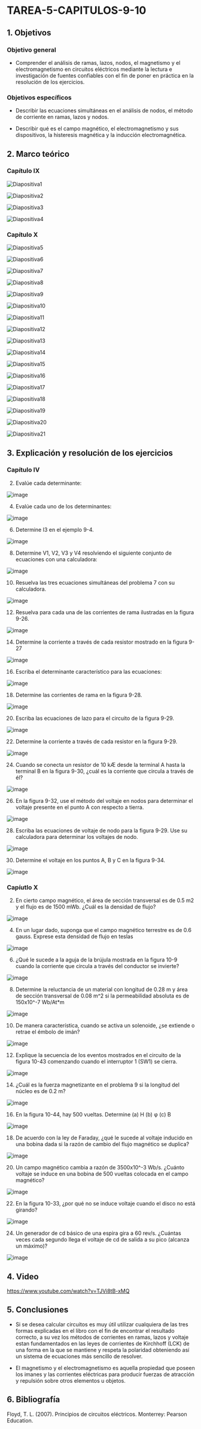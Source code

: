 # TAREA-5-CAPITULOS-9-10
## 1. Objetivos
### Objetivo general
- Comprender el análisis de ramas, lazos, nodos, el magnetismo y el electromagnetismo en circuitos eléctricos mediante la lectura e investigación de fuentes confiables con el fin de poner en práctica en la resolución de los ejercicios.
### Objetivos específicos
- Describir las ecuaciones simultáneas en el análisis de nodos, el método de corriente en ramas, lazos y nodos.

- Describir qué es el campo magnético, el electromagnetismo y sus dispositivos, la histeresis magnética y la inducción electromagnética. 

## 2. Marco teórico
### Capítulo IX

![Diapositiva1](https://user-images.githubusercontent.com/105740772/177666424-ab2288fe-243d-4919-a4a3-cbe69f46b14d.JPG)

![Diapositiva2](https://user-images.githubusercontent.com/105740772/177666496-201524db-1804-4ea0-baa5-88312db202b6.JPG)

![Diapositiva3](https://user-images.githubusercontent.com/105740772/177666719-8c40d62e-0919-4c09-9c20-ad1779d430db.JPG)

![Diapositiva4](https://user-images.githubusercontent.com/105740772/177666757-c0d17f31-dd58-42dd-a568-52d85d19b458.JPG)

### Capítulo X

![Diapositiva5](https://user-images.githubusercontent.com/105740772/177666769-3a20a952-d539-4326-9198-607229498a46.JPG)

![Diapositiva6](https://user-images.githubusercontent.com/105740772/177666776-dd64c755-6a58-4cc3-8160-949d029eca76.JPG)

![Diapositiva7](https://user-images.githubusercontent.com/105740772/177666786-0b16e65f-c543-4d31-8691-2ec5e205d8d8.JPG)

![Diapositiva8](https://user-images.githubusercontent.com/105740772/177666795-be15533f-4908-4f4a-8a96-a856b078ab7c.JPG)

![Diapositiva9](https://user-images.githubusercontent.com/105740772/177666800-342516a8-5e4f-4268-93b2-84575e4a1fac.JPG)

![Diapositiva10](https://user-images.githubusercontent.com/105740772/177666810-ccfb6eaa-2fe1-49fe-80a6-a809764cbbf4.JPG)

![Diapositiva11](https://user-images.githubusercontent.com/105740772/177666815-4691d1c9-7bb5-48cd-b4c9-e47247b08723.JPG)

![Diapositiva12](https://user-images.githubusercontent.com/105740772/177666830-e209952a-ecaf-44d7-be73-9b62299db516.JPG)

![Diapositiva13](https://user-images.githubusercontent.com/105740772/177666839-6f3a76d4-a0dc-4d74-a914-130aadcb2f66.JPG)

![Diapositiva14](https://user-images.githubusercontent.com/105740772/177666846-3d6fb6c2-a62f-4494-a462-399a8be2d73a.JPG)

![Diapositiva15](https://user-images.githubusercontent.com/105740772/177666856-67155729-6eff-4e36-bfe3-b07c4f9ac4a2.JPG)

![Diapositiva16](https://user-images.githubusercontent.com/105740772/177666863-a40e4788-78f2-4347-83f5-eab669b6f886.JPG)

![Diapositiva17](https://user-images.githubusercontent.com/105740772/177666874-5e005ff2-6279-4790-bd0b-41fe6da1a4e0.JPG)

![Diapositiva18](https://user-images.githubusercontent.com/105740772/177666883-f08e1010-726b-483d-ab37-68ebeae174b0.JPG)

![Diapositiva19](https://user-images.githubusercontent.com/105740772/177666891-8832ef68-9c8c-4081-85d3-200cb3531144.JPG)

![Diapositiva20](https://user-images.githubusercontent.com/105740772/177666900-d2c6efee-0e01-433c-a010-120bd083ef90.JPG)

![Diapositiva21](https://user-images.githubusercontent.com/105740772/177666913-d89a6e69-6c5f-439d-99a4-58c907be0b3f.JPG)

## 3. Explicación y resolución de los ejercicios
### Capítulo IV

2. Evalúe cada determinante:

![image](https://user-images.githubusercontent.com/105740772/177684844-81599ee7-7bc4-4194-95c0-a397457ad8ff.png)

4. Evalúe cada uno de los determinantes:

![image](https://user-images.githubusercontent.com/105740772/177685073-a4b1cce3-e602-49b2-8483-9eac423e5f3b.png)

6. Determine I3 en el ejemplo 9-4. 

![image](https://user-images.githubusercontent.com/105740772/177685397-ac398598-8352-484f-8a81-900600ce2632.png)

8. Determine V1, V2, V3 y V4 resolviendo el siguiente conjunto de ecuaciones con una calculadora:

![image](https://user-images.githubusercontent.com/105740772/177685852-ca328657-0dfa-4a82-ba1e-5474eb68c806.png)

10. Resuelva las tres ecuaciones simultáneas del problema 7 con su calculadora. 

![image](https://user-images.githubusercontent.com/105740772/177686113-1fb00aaa-361a-41a8-8031-6448e99ca72b.png)

12. Resuelva para cada una de las corrientes de rama ilustradas en la figura 9-26.

![image](https://user-images.githubusercontent.com/105740772/177686355-d1defd33-a417-42bc-ad1a-ec03172a5bb0.png)

14. Determine la corriente a través de cada resistor mostrado en la figura 9-27

![image](https://user-images.githubusercontent.com/105740772/177686540-dbaa6280-1c77-4198-879a-385e6d49b07e.png)

16. Escriba el determinante característico para las ecuaciones:

![image](https://user-images.githubusercontent.com/105740772/177686742-cc77934a-795f-45bd-b734-7f3953ef3892.png)

18. Determine las corrientes de rama en la figura 9-28. 

![image](https://user-images.githubusercontent.com/105740772/177687113-ca82456b-92e0-4f8b-88e5-2b883c39ae83.png)

20. Escriba las ecuaciones de lazo para el circuito de la figura 9-29. 

![image](https://user-images.githubusercontent.com/105740772/177687253-c38bb821-339e-4c61-91f7-08e1cfd7e75a.png)

22. Determine la corriente a través de cada resistor en la figura 9-29. 

![image](https://user-images.githubusercontent.com/105740772/177687561-5ed7c013-94af-4e10-b03a-c4d91595feff.png)

24. Cuando se conecta un resistor de 10 kÆ desde la terminal A hasta la terminal B en la figura 9-30, ¿cuál es la corriente que circula a través de él?

![image](https://user-images.githubusercontent.com/105740772/177687811-31d5dd3d-12ab-4879-bd37-62a3015914d1.png)

26. En la figura 9-32, use el método del voltaje en nodos para determinar el voltaje presente en el punto A con respecto a tierra. 

![image](https://user-images.githubusercontent.com/105740772/177688062-5990b324-8a93-45fb-81f9-558567580c5a.png)

28. Escriba las ecuaciones de voltaje de nodo para la figura 9-29. Use su calculadora para determinar los voltajes de nodo. 

![image](https://user-images.githubusercontent.com/105740772/177688386-aea3c68d-ebf6-4140-8c36-2166c6b307e7.png)

30. Determine el voltaje en los puntos A, B y C en la figura 9-34. 

![image](https://user-images.githubusercontent.com/105740772/177688665-2a6486e6-3cc6-4d8d-8b54-d5399c4f1806.png)

### Capíutlo X

2. En cierto campo magnético, el área de sección transversal es de 0.5 m2 y el flujo es de 1500 mWb. ¿Cuál es la densidad de flujo?

![image](https://user-images.githubusercontent.com/105740772/177690522-a1ac770f-44b6-4f6b-b6e4-603e355488ca.png)

4. En un lugar dado, suponga que el campo magnético terrestre es de 0.6 gauss. Exprese esta densidad de flujo en teslas

![image](https://user-images.githubusercontent.com/105740772/177690594-4abaedda-8c1d-47a8-a6ed-cc498b530019.png)

6. ¿Qué le sucede a la aguja de la brújula mostrada en la figura 10-9 cuando la corriente que circula a través del conductor se invierte?

![image](https://user-images.githubusercontent.com/105740772/177690860-74703552-6c67-4214-b36c-0ac1b56e7f23.png)

8. Determine la reluctancia de un material con longitud de 0.28 m y área de sección transversal de 0.08 m^2 si la permeabilidad absoluta es de 150x10^-7 Wb/At*m

![image](https://user-images.githubusercontent.com/105740772/177690923-ab81aa3a-f69e-49c4-b503-a44e3606472d.png)

10. De manera característica, cuando se activa un solenoide, ¿se extiende o retrae el émbolo de imán?

![image](https://user-images.githubusercontent.com/105740772/177691044-06eb031f-892f-4cc0-8b31-5044356517a9.png)

12. Explique la secuencia de los eventos mostrados en el circuito de la figura 10-43 comenzando cuando el interruptor 1 (SW1) se cierra. 

![image](https://user-images.githubusercontent.com/105740772/177691261-e64de822-99ae-4497-b18b-a1c98b03ddc8.png)

14. ¿Cuál es la fuerza magnetizante en el problema 9 si la longitud del núcleo es de 0.2 m?

![image](https://user-images.githubusercontent.com/105740772/177691365-939272bf-7770-4282-a338-820c3b0889a9.png)

16. En la figura 10-44, hay 500 vueltas. Determine (a) H (b) φ (c) B

![image](https://user-images.githubusercontent.com/105740772/177691668-eb634e2e-063e-4b86-b6fc-ebfb77798f73.png)

18. De acuerdo con la ley de Faraday, ¿qué le sucede al voltaje inducido en una bobina dada si la razón de cambio del flujo magnético se duplica?

![image](https://user-images.githubusercontent.com/105740772/177691797-815f1b14-d58b-4680-a64a-006361596c1e.png)

20. Un campo magnético cambia a razón de 3500x10^-3 Wb/s. ¿Cuánto voltaje se induce en una bobina de 500 vueltas colocada en el campo magnético?

![image](https://user-images.githubusercontent.com/105740772/177691862-c0d407c0-a0b6-4873-9cc6-a9e54b67fad3.png)

22. En la figura 10-33, ¿por qué no se induce voltaje cuando el disco no está girando?

![image](https://user-images.githubusercontent.com/105740772/177694985-eeff92c1-d111-47d6-9526-e6e3d5e31982.png)

24. Un generador de cd básico de una espira gira a 60 rev/s. ¿Cuántas veces cada segundo llega el voltaje de cd de salida a su pico (alcanza un máximo)?

![image](https://user-images.githubusercontent.com/105740772/177692309-e4a3a091-0f2c-414a-ae7e-668460eb8bd4.png)

## 4. Video

https://www.youtube.com/watch?v=TJVi8tB-xMQ

## 5. Conclusiones
- Si se desea calcular circuitos es muy útil utilizar cualquiera de las tres formas explicadas en el libro con el fin de encontrar el resultado correcto, a su vez los métodos de corrientes en ramas, lazos y voltaje estan fundamentados en las leyes de corrientes de Kirchhoff (LCK) de una forma en la que se mantiene y respeta la polaridad obteniendo así un sistema de ecuaciones más sencillo de resolver.

- El magnetismo y el electromagnetismo es aquella propiedad que poseen los imanes y las corrientes eléctricas para producir fuerzas de atracción y repulsión sobre otros elementos u objetos.

## 6. Bibliografía

Floyd, T. L. (2007). Principios de circuitos eléctricos. Monterrey: Pearson Education.
